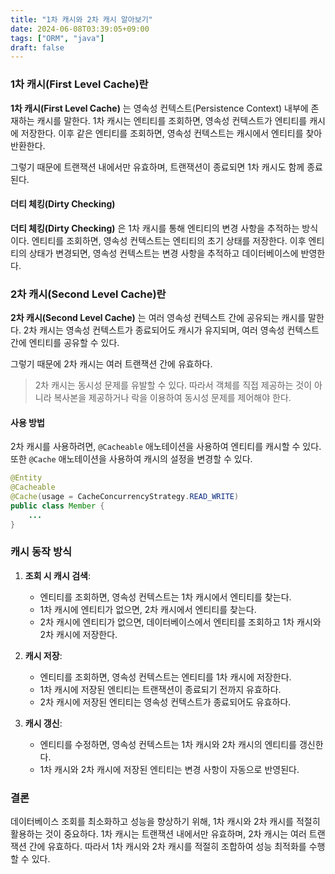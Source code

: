 ```yaml
---
title: "1차 캐시와 2차 캐시 알아보기"
date: 2024-06-08T03:39:05+09:00
tags: ["ORM", "java"]
draft: false
---
```


### 1차 캐시(First Level Cache)란

**1차 캐시(First Level Cache)** 는 영속성 컨텍스트(Persistence Context) 내부에 존재하는 캐시를 말한다. 1차 캐시는 엔티티를 조회하면, 영속성 컨텍스트가 엔티티를 캐시에 저장한다. 이후 같은 엔티티를 조회하면, 영속성 컨텍스트는 캐시에서 엔티티를 찾아 반환한다.

그렇기 때문에 트랜잭션 내에서만 유효하며, 트랜잭션이 종료되면 1차 캐시도 함께 종료된다.

#### 더티 체킹(Dirty Checking)

**더티 체킹(Dirty Checking)** 은 1차 캐시를 통해 엔티티의 변경 사항을 추적하는 방식이다. 엔티티를 조회하면, 영속성 컨텍스트는 엔티티의 초기 상태를 저장한다. 이후 엔티티의 상태가 변경되면, 영속성 컨텍스트는 변경 사항을 추적하고 데이터베이스에 반영한다.

### 2차 캐시(Second Level Cache)란

**2차 캐시(Second Level Cache)** 는 여러 영속성 컨텍스트 간에 공유되는 캐시를 말한다. 2차 캐시는 영속성 컨텍스트가 종료되어도 캐시가 유지되며, 여러 영속성 컨텍스트 간에 엔티티를 공유할 수 있다.

그렇기 때문에 2차 캐시는 여러 트랜잭션 간에 유효하다.

> 2차 캐시는 동시성 문제를 유발할 수 있다. 따라서 객체를 직접 제공하는 것이 아니라 복사본을 제공하거나 락을 이용하여 동시성 문제를 제어해야 한다.

#### 사용 방법

2차 캐시를 사용하려면, `@Cacheable` 애노테이션을 사용하여 엔티티를 캐시할 수 있다. 또한 `@Cache` 애노테이션을 사용하여 캐시의 설정을 변경할 수 있다.

```java
@Entity
@Cacheable
@Cache(usage = CacheConcurrencyStrategy.READ_WRITE)
public class Member {
    ...
}
```

### 캐시 동작 방식

1. **조회 시 캐시 검색**:

    - 엔티티를 조회하면, 영속성 컨텍스트는 1차 캐시에서 엔티티를 찾는다.
    - 1차 캐시에 엔티티가 없으면, 2차 캐시에서 엔티티를 찾는다.
    - 2차 캐시에 엔티티가 없으면, 데이터베이스에서 엔티티를 조회하고 1차 캐시와 2차 캐시에 저장한다.

2. **캐시 저장**:

    - 엔티티를 조회하면, 영속성 컨텍스트는 엔티티를 1차 캐시에 저장한다.
    - 1차 캐시에 저장된 엔티티는 트랜잭션이 종료되기 전까지 유효하다.
    - 2차 캐시에 저장된 엔티티는 영속성 컨텍스트가 종료되어도 유효하다.

3. **캐시 갱신**:

    - 엔티티를 수정하면, 영속성 컨텍스트는 1차 캐시와 2차 캐시의 엔티티를 갱신한다.
    - 1차 캐시와 2차 캐시에 저장된 엔티티는 변경 사항이 자동으로 반영된다.

### 결론

데이터베이스 조회를 최소화하고 성능을 향상하기 위해, 1차 캐시와 2차 캐시를 적절히 활용하는 것이 중요하다. 1차 캐시는 트랜잭션 내에서만 유효하며, 2차 캐시는 여러 트랜잭션 간에 유효하다. 따라서 1차 캐시와 2차 캐시를 적절히 조합하여 성능 최적화를 수행할 수 있다.
